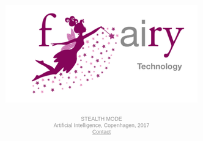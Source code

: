 
<br>
<br>
<br>
<br>
<br>

<img src="logo_large.png" alt="Fairy" style="width: 1000px;"/>

<br>
<p align="center">
<span style="color: #969696; font-family: helvetica; font-size: 1em">
<br>
STEALTH MODE
<br>
Artificial Intelligence, Copenhagen, 2017</span><br>
<span style="color: #969696; font-family: helvetica; font-size: 1em"><a href='mailto:casperkaae@gmail.com' style="color: #969696; font-family: helvetica;">Contact</a></span>
</p>


